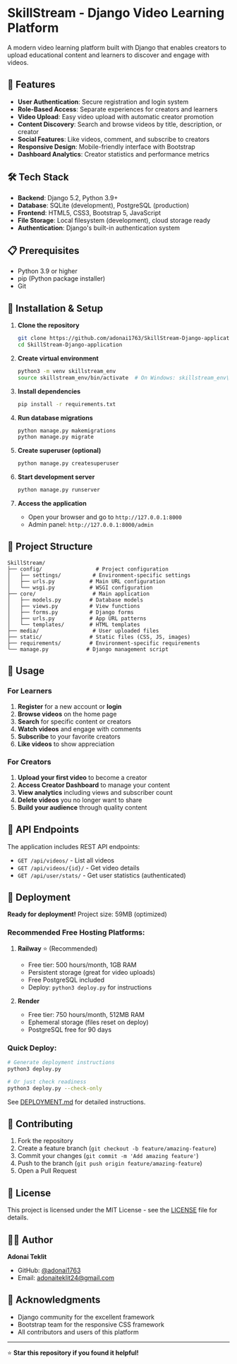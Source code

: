# SkillStream - Django Video Learning Platform

A modern video learning platform built with Django that enables creators to upload educational content and learners to discover and engage with videos.

## 🚀 Features

- **User Authentication**: Secure registration and login system
- **Role-Based Access**: Separate experiences for creators and learners
- **Video Upload**: Easy video upload with automatic creator promotion
- **Content Discovery**: Search and browse videos by title, description, or creator
- **Social Features**: Like videos, comment, and subscribe to creators
- **Responsive Design**: Mobile-friendly interface with Bootstrap
- **Dashboard Analytics**: Creator statistics and performance metrics

## 🛠️ Tech Stack

- **Backend**: Django 5.2, Python 3.9+
- **Database**: SQLite (development), PostgreSQL (production)
- **Frontend**: HTML5, CSS3, Bootstrap 5, JavaScript
- **File Storage**: Local filesystem (development), cloud storage ready
- **Authentication**: Django's built-in authentication system

## 📋 Prerequisites

- Python 3.9 or higher
- pip (Python package installer)
- Git

## 🔧 Installation & Setup

1. **Clone the repository**
   ```bash
   git clone https://github.com/adonai1763/SkillStream-Django-application.git
   cd SkillStream-Django-application
   ```

2. **Create virtual environment**
   ```bash
   python3 -m venv skillstream_env
   source skillstream_env/bin/activate  # On Windows: skillstream_env\Scripts\activate
   ```

3. **Install dependencies**
   ```bash
   pip install -r requirements.txt
   ```

4. **Run database migrations**
   ```bash
   python manage.py makemigrations
   python manage.py migrate
   ```

5. **Create superuser (optional)**
   ```bash
   python manage.py createsuperuser
   ```

6. **Start development server**
   ```bash
   python manage.py runserver
   ```

7. **Access the application**
   - Open your browser and go to `http://127.0.0.1:8000`
   - Admin panel: `http://127.0.0.1:8000/admin`

## 📁 Project Structure

```
SkillStream/
├── config/                 # Project configuration
│   ├── settings/          # Environment-specific settings
│   ├── urls.py           # Main URL configuration
│   └── wsgi.py           # WSGI configuration
├── core/                  # Main application
│   ├── models.py         # Database models
│   ├── views.py          # View functions
│   ├── forms.py          # Django forms
│   ├── urls.py           # App URL patterns
│   └── templates/        # HTML templates
├── media/                 # User uploaded files
├── static/               # Static files (CSS, JS, images)
├── requirements/         # Environment-specific requirements
└── manage.py            # Django management script
```

## 🎯 Usage

### For Learners
1. **Register** for a new account or **login**
2. **Browse videos** on the home page
3. **Search** for specific content or creators
4. **Watch videos** and engage with comments
5. **Subscribe** to your favorite creators
6. **Like videos** to show appreciation

### For Creators
1. **Upload your first video** to become a creator
2. **Access Creator Dashboard** to manage your content
3. **View analytics** including views and subscriber count
4. **Delete videos** you no longer want to share
5. **Build your audience** through quality content

## 🔗 API Endpoints

The application includes REST API endpoints:

- `GET /api/videos/` - List all videos
- `GET /api/videos/{id}/` - Get video details
- `GET /api/user/stats/` - Get user statistics (authenticated)

## 🚀 Deployment

**Ready for deployment!** Project size: 59MB (optimized)

### Recommended Free Hosting Platforms:

1. **Railway** ⭐ (Recommended)
   - Free tier: 500 hours/month, 1GB RAM
   - Persistent storage (great for video uploads)
   - Free PostgreSQL included
   - Deploy: `python3 deploy.py` for instructions

2. **Render**
   - Free tier: 750 hours/month, 512MB RAM
   - Ephemeral storage (files reset on deploy)
   - PostgreSQL free for 90 days

### Quick Deploy:
```bash
# Generate deployment instructions
python3 deploy.py

# Or just check readiness
python3 deploy.py --check-only
```

See [DEPLOYMENT.md](DEPLOYMENT.md) for detailed instructions.

## 🤝 Contributing

1. Fork the repository
2. Create a feature branch (`git checkout -b feature/amazing-feature`)
3. Commit your changes (`git commit -m 'Add amazing feature'`)
4. Push to the branch (`git push origin feature/amazing-feature`)
5. Open a Pull Request

## 📝 License

This project is licensed under the MIT License - see the [LICENSE](LICENSE) file for details.

## 👨‍💻 Author

**Adonai Teklit**
- GitHub: [@adonai1763](https://github.com/adonai1763)
- Email: adonaiteklit24@gmail.com

## 🙏 Acknowledgments

- Django community for the excellent framework
- Bootstrap team for the responsive CSS framework
- All contributors and users of this platform

---

⭐ **Star this repository if you found it helpful!**